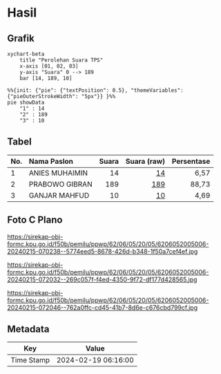 # Hasil

## Grafik

```mermaid
xychart-beta
    title "Perolehan Suara TPS"
    x-axis [01, 02, 03]
    y-axis "Suara" 0 --> 189
    bar [14, 189, 10]
```

```mermaid
%%{init: {"pie": {"textPosition": 0.5}, "themeVariables": {"pieOuterStrokeWidth": "5px"}} }%%
pie showData
    "1" : 14
    "2" : 189
    "3" : 10
```

## Tabel

| No. | Nama Paslon    | Suara | Suara (raw) | Persentase |
|:--- |:-------------- | -----:| -----------:| ----------:|
| 1   | ANIES MUHAIMIN | 14    | [14][p-1]   | 6,57       |
| 2   | PRABOWO GIBRAN | 189   | [189][p-2]  | 88,73      |
| 3   | GANJAR MAHFUD  | 10    | [10][p-3]   | 4,69       |


[p-1]: https://github.com/gigit-pemilu/pemilu-2024-62-kalimantan-tengah/blob/main/pilpres/hitung-suara/sub/62-kalimantan-tengah/sub/06-katingan/sub/05-katingan-tengah/sub/2005-samba-danum/sub/006-tps/sub/paslon-1.txt
[p-2]: https://github.com/gigit-pemilu/pemilu-2024-62-kalimantan-tengah/blob/main/pilpres/hitung-suara/sub/62-kalimantan-tengah/sub/06-katingan/sub/05-katingan-tengah/sub/2005-samba-danum/sub/006-tps/sub/paslon-2.txt
[p-3]: https://github.com/gigit-pemilu/pemilu-2024-62-kalimantan-tengah/blob/main/pilpres/hitung-suara/sub/62-kalimantan-tengah/sub/06-katingan/sub/05-katingan-tengah/sub/2005-samba-danum/sub/006-tps/sub/paslon-3.txt

## Foto C Plano

https://sirekap-obj-formc.kpu.go.id/f50b/pemilu/ppwp/62/06/05/20/05/6206052005006-20240215-070238--5774eed5-8678-426d-b348-1f50a7cef4ef.jpg

https://sirekap-obj-formc.kpu.go.id/f50b/pemilu/ppwp/62/06/05/20/05/6206052005006-20240215-072032--269c057f-f4ed-4350-9f72-df177d428565.jpg

https://sirekap-obj-formc.kpu.go.id/f50b/pemilu/ppwp/62/06/05/20/05/6206052005006-20240215-072046--762a0ffc-cd45-41b7-8d6e-c676cbd799cf.jpg


## Metadata

| Key        | Value               |
| ---------- | ------------------- |
| Time Stamp | 2024-02-19 06:16:00 |




